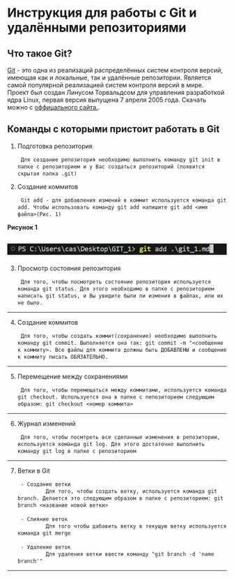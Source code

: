 # Инструкция для работы с Git и удалёнными репозиториями

## Что такое Git?

[Git](https://ru.wikipedia.org/wiki/Git "Википедиа") - это одна из реализаций распределённых систем контроля версий, имеющая как и локальные, так и удалённые репозитории. Является самой популярной реализацией систем контроля версий в мире. Проект был создан Линусом Торвальдсом для управления разработкой ядра Linux, первая версия выпущена 7 апреля 2005 года. Скачать можно с [оффицального сайта.](https://git-scm.com/).


## Команды с которыми пристоит работать в Git

1. Подготовка репозитория

        Для создание репозитория необходимо выполнить команду git init в папке с репозиторием и у Вас создаться репозиторий (появится скрытая папка .git)

2. Создание коммитов

        Git add - для добавления измений в коммит используется команда git add. Чтобы использовать команду git add напишите git add <имя файла>(Рис. 1)

**Рисунок 1**

![](git_add.jpg)
---
3. Просмотр состояния репозитория

        Для того, чтобы посмотреть состояние репозитория используется команда git status. Для этого необходимо в папке с репозиторием написать git status, и Вы увидите были ли измения в файлах, или их не было.
---
4. Создание коммитов

        Для того, чтобы создать коммит(сохранение) необходимо выполнить команду git commit. Выполняется она так: git commit -m "<сообщение к коммиту>. Все файлы для коммита должны быть ДОБАВЛЕНЫ и сообщение к коммиту писать ОБЯЗАТЕЛЬНО.
---
5. Перемещение между сохранениями
        
        Для того, чтобы перемещаться между коммитами, используется команда git checkout. Используется она в папке с пепозиторием следующим образом: git checkout <номер коммита>
---
6. Журнал изменений
        
        Для того, чтобы посмтреть все сделанные изменения в репозитории, используется команда git log. Для этого достаточно выполнить команду git log в папке с репозиторием
---

7. Ветки в Git

        - Создание ветки
                Для того, чтобы создать ветку, используется команда git branch. Делается это следующим образом в папке с репозиторием: git branch <название новой ветки>

        - Слияние веток
                Для того чтобы дабавить ветку в текущую ветку используется команда git merge

        - Удаление веток
                Для удаления ветки ввести команду "git branch -d 'name branch'"
---